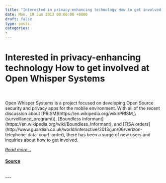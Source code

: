 ```yaml
---
title: "Interested in privacy-enhancing technology How to get involved at Open Whisper Systems"
date: Mon, 10 Jun 2013 00:00:00 +0000
draft: false
type: posts
categories: 
- 
---
```

# Interested in privacy-enhancing technology How to get involved at Open Whisper Systems

<br/>

<br/>
Open Whisper Systems is a project focused on developing Open Source security and privacy apps for the mobile environment. With all of the recent discussion about [PRISM](https://en.wikipedia.org/wiki/PRISM_\(surveillance_program\)), [Boundless Informant](https://en.wikipedia.org/wiki/Boundless_Informant), and [FISA orders](http://www.guardian.co.uk/world/interactive/2013/jun/06/verizon-telephone-data-court-order), there has been a surge of new users and inquiries about how to get involved.

[_Read more..._](https://signal.org/blog/how-to-help/)

#### [Source](https://signal.org/blog/how-to-help/)

<br/>
---

